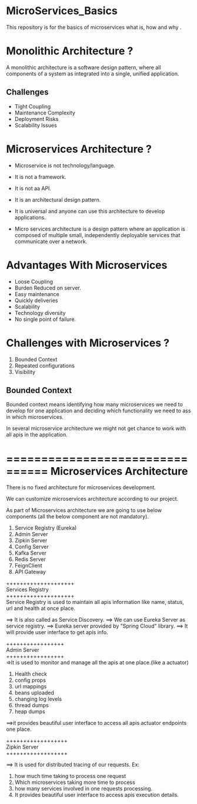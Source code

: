 # MicroServices_Basics
This repository is for the basics of microservices what is, how and why .

# Monolithic Architecture ?
A monolithic  architecture is a software design pattern, where all components of a system as integrated into a single, unified application.

## Challenges
* Tight Coupling
* Maintenance Complexity
* Deployment Risks
* Scalability Issues

# Microservices Architecture ?
* Microservice is not technology/language.
* It is not a framework.
* It is not aa API.
* It is an architectural design pattern.
* It is universal and anyone can use this architecture to develop applications.

* Micro services architecture is a design pattern where an application is composed of multiple small, independently deployable services that communicate over a network. 

# Advantages With Microservices
* Loose Coupling
* Burden Reduced on  server.
* Easy maintenance
* Quickly deliveries
* Scalability
* Technology diversity
* No single point of failure.

#  Challenges with Microservices ?
1) Bounded Context 
2) Repeated configurations 
3) Visibility 

## Bounded Context 
Bounded context means identifying how many microservices we need to develop for one application and deciding which functionality we need to ass in which microservices.

In several microservice architecture we might not get chance to work with all apis in the application.

================================
Microservices Architecture  
================================  
There is no fixed architecture for microservices development. 

We can customize microservices architecture according to our project.

As part of Microservices architecture we are going to use below components (all the below component are not mandatory).

1) Service Registry (Eureka)
2) Admin Server
3) Zipkin Server
4) Config Server
5) Kafka Server
6) Redis Server
7) FeignClient
8) API Gateway

++++++++++++++++++++  
Services Registry  
++++++++++++++++++++  
Service Registry is used to maintain all apis information like name, status, url and health at once place.

==> It is also called as Service Discovery.
==> We can use Eureka Server as service registry.
==> Eureka server provided by "Spring Cloud" library.
==> It will provide user interface to get apis info.

+++++++++++++++++  
Admin Server  
+++++++++++++++++  
=>It is used to monitor and manage all the apis at one place.(like a actuator)
1) Health check
2) config props
3) url mappings
4) beans uploaded
5) changing log levels
6) thread dumps
7) heap dumps  

==>it provides beautiful user interface to access all apis actuator endpoints one place. 

++++++++++++++++++  
Zipkin Server  
++++++++++++++++++  

==> It is used for distributed tracing of our requests.
Ex:   
1) how much time taking to process one request
2) Which microservices taking more time to process
3) how many services involved in one requests processing.
4) It provides beautiful user interface to access apis execution details.



